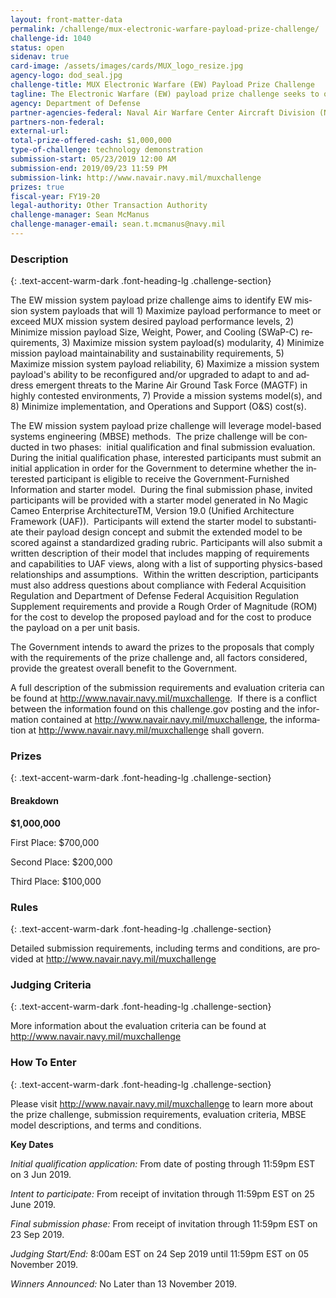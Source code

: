 ```yaml
---
layout: front-matter-data
permalink: /challenge/mux-electronic-warfare-payload-prize-challenge/
challenge-id: 1040
status: open
sidenav: true
card-image: /assets/images/cards/MUX_logo_resize.jpg
agency-logo: dod_seal.jpg
challenge-title: MUX Electronic Warfare (EW) Payload Prize Challenge
tagline: The Electronic Warfare (EW) payload prize challenge seeks to obtain information, performance capabilities, and technical data on mission system payload technologies to inform the development and acquisition strategy for the Marine Air Ground Task Force, Unmanned Aircraft System, Expeditionary (MUX) Program.
agency: Department of Defense
partner-agencies-federal: Naval Air Warfare Center Aircraft Division (NAWCAD)
partners-non-federal: 
external-url:
total-prize-offered-cash: $1,000,000
type-of-challenge: technology demonstration
submission-start: 05/23/2019 12:00 AM
submission-end: 2019/09/23 11:59 PM
submission-link: http://www.navair.navy.mil/muxchallenge 
prizes: true
fiscal-year: FY19-20
legal-authority: Other Transaction Authority
challenge-manager: Sean McManus
challenge-manager-email: sean.t.mcmanus@navy.mil
---
```




<!-- Description start -->
### Description
{: .text-accent-warm-dark .font-heading-lg .challenge-section}

<div class="description">
                          <p><span lang="EN">The EW mission system payload prize challenge aims to identify EW mission system payloads that will 1) Maximize payload performance to meet or exceed MUX mission system desired payload performance levels, 2) Minimize mission payload Size, Weight, Power, and Cooling (SWaP-C) requirements, 3) Maximize mission system payload(s) modularity, 4) Minimize mission payload maintainability and sustainability requirements, 5) Maximize mission system payload reliability, 6) Maximize a mission system payload's ability to be reconfigured and/or upgraded to adapt to and address emergent threats to the Marine Air Ground Task Force (MAGTF) in highly contested environments, 7) Provide a mission systems model(s), and 8) Minimize implementation, and Operations and Support (O&amp;S) cost(s).</span></p>
<p><span lang="EN">The EW mission system payload prize challenge will leverage model-based systems engineering (MBSE) methods.&nbsp; The prize challenge will be conducted in two phases:&nbsp; initial qualification and final submission evaluation.&nbsp; During the initial qualification phase, interested participants must submit an initial application in order for the Government to determine whether the interested participant is eligible to receive the Government-Furnished Information and starter model.&nbsp; During the final submission phase, invited participants will be provided with a starter model generated in No Magic Cameo Enterprise ArchitectureTM, Version 19.0 (Unified Architecture Framework (UAF)).&nbsp; Participants will extend the starter model to substantiate their payload design concept and submit the extended model to be scored against a standardized grading rubric. Participants will also submit a written description of their model that includes mapping of requirements and capabilities to UAF views, along with a list of supporting physics-based relationships and assumptions.&nbsp; Within the written description, participants must also address questions about compliance with </span><span lang="EN">Federal Acquisition Regulation and Department of Defense Federal Acquisition Regulation Supplement requirements and provide a Rough Order of Magnitude (ROM) for the cost to develop the proposed payload and for the cost to produce the payload on a per unit basis.&nbsp;</span></p>
<p><span lang="EN">The Government intends to award the prizes to the proposals that comply with the requirements of the prize challenge and, all factors considered, provide the greatest overall benefit to the Government.</span></p>
<p><span lang="EN">A full description of the submission requirements and evaluation criteria can be found at </span><span lang="EN"><a href="http://www.navair.navy.mil/muxchallenge" target="_blank" rel="noopener">http://www.navair.navy.mil/muxchallenge</a></span><span lang="EN">.&nbsp; If there is a conflict between the information found on this challenge.gov posting and the information contained at </span><span lang="EN"><a href="http://www.navair.navy.mil/muxchallenge" target="_blank" rel="noopener">http://www.navair.navy.mil/muxchallenge</a></span><span lang="EN">, the information at </span><span lang="EN"><a href="http://www.navair.navy.mil/muxchallenge" target="_blank" rel="noopener">http://www.navair.navy.mil/muxchallenge</a></span><span lang="EN"> shall govern.</span></p>
              </div>
              
<!-- Prizes start -->
### Prizes
{: .text-accent-warm-dark .font-heading-lg .challenge-section}

<div class="prize-item">
<h4 class="text-primary">Breakdown</h4>
<p class="prize"><strong>$1,000,000</strong></p>
<div class="description">
<p><span lang="EN">First Place: $700,000</span></p>
<p><span lang="EN">Second Place: $200,000</span></p>
<p><span lang="EN">Third Place: $100,000</span></p>
</div>
</div>

<!-- Rules start -->
### Rules 
{: .text-accent-warm-dark .font-heading-lg .challenge-section}

<div class="description">
        <p><span lang="EN">Detailed submission requirements, including terms and conditions, are provided at </span><span lang="EN"><a href="http://www.navair.navy.mil/muxchallenge" target="_blank" rel="noopener">http://www.navair.navy.mil/muxchallenge</a></span></p>
      </div>

<!-- Judging start -->
### Judging Criteria
{: .text-accent-warm-dark .font-heading-lg .challenge-section}

<div class="judging-criterias">
        <div class="prize-item">
                                      <p><span lang="EN">More information about the evaluation criteria can be found at </span><span lang="EN"><a href="http://www.navair.navy.mil/muxchallenge" target="_blank" rel="noopener">http://www.navair.navy.mil/muxchallenge</a></span></p>
                   </div>
    </div>

<!--  How To Enter start -->
### How To Enter
{: .text-accent-warm-dark .font-heading-lg .challenge-section}

<div class="description">
        <p><span lang="EN">Please visit </span><span lang="EN"><a href="http://www.navair.navy.mil/muxchallenge" target="_blank" rel="noopener">http://www.navair.navy.mil/muxchallenge</a></span>&nbsp;to learn more about the prize challenge, submission requirements, evaluation criteria, MBSE model descriptions, and terms and conditions.</p>
<p><strong>Key Dates</strong></p>
<p><em><span lang="EN">Initial qualification application: </span></em><span lang="EN">From date of posting through 11:59pm EST on 3 Jun 2019. </span></p>
<p><em><span lang="EN">Intent to participate: </span></em><span lang="EN">From receipt of invitation through 11:59pm EST on 25 June 2019.</span></p>
<p><em><span lang="EN">Final submission phase: </span></em><span lang="EN">From receipt of invitation through 11:59pm EST on 23 Sep 2019.</span></p>
<p><em><span lang="EN">Judging Start/End: </span></em><span lang="EN">8:00am EST on 24 Sep 2019 until 11:59pm EST on 05 November 2019.</span></p>
<p><em><span lang="EN">Winners Announced: </span></em><span lang="EN">No Later than 13 November 2019.</span></p>
      </div>
